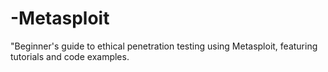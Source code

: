 # -Metasploit
"Beginner's guide to ethical penetration testing using Metasploit, featuring tutorials and code examples.
